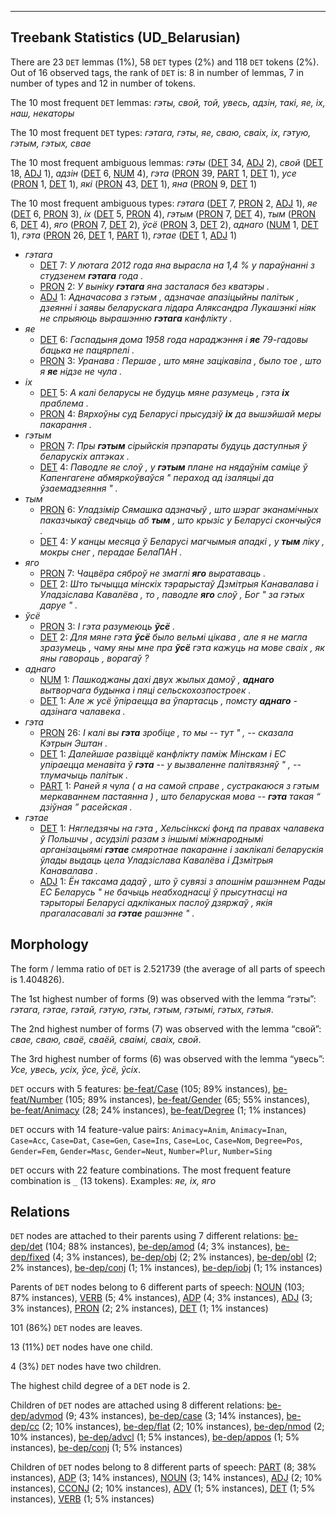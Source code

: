 

--------------------------------------------------------------------------------

## Treebank Statistics (UD_Belarusian)

There are 23 `DET` lemmas (1%), 58 `DET` types (2%) and 118 `DET` tokens (2%).
Out of 16 observed tags, the rank of `DET` is: 8 in number of lemmas, 7 in number of types and 12 in number of tokens.

The 10 most frequent `DET` lemmas: <em>гэты, свой, той, увесь, адзін, такi, яе, іх, наш, некаторы</em>

The 10 most frequent `DET` types:  <em>гэтага, гэты, яе, сваю, сваіх, іх, гэтую, гэтым, гэтых, свае</em>

The 10 most frequent ambiguous lemmas: <em>гэты</em> ([DET]() 34, [ADJ]() 2), <em>свой</em> ([DET]() 18, [ADJ]() 1), <em>адзін</em> ([DET]() 6, [NUM]() 4), <em>гэта</em> ([PRON]() 39, [PART]() 1, [DET]() 1), <em>усе</em> ([PRON]() 1, [DET]() 1), <em>які</em> ([PRON]() 43, [DET]() 1), <em>яна</em> ([PRON]() 9, [DET]() 1)

The 10 most frequent ambiguous types:  <em>гэтага</em> ([DET]() 7, [PRON]() 2, [ADJ]() 1), <em>яе</em> ([DET]() 6, [PRON]() 3), <em>іх</em> ([DET]() 5, [PRON]() 4), <em>гэтым</em> ([PRON]() 7, [DET]() 4), <em>тым</em> ([PRON]() 6, [DET]() 4), <em>яго</em> ([PRON]() 7, [DET]() 2), <em>ўсё</em> ([PRON]() 3, [DET]() 2), <em>аднаго</em> ([NUM]() 1, [DET]() 1), <em>гэта</em> ([PRON]() 26, [DET]() 1, [PART]() 1), <em>гэтае</em> ([DET]() 1, [ADJ]() 1)


* <em>гэтага</em>
  * [DET]() 7: <em>У лютага 2012 года яна вырасла на 1,4 % у параўнанні з студзенем <b>гэтага</b> года .</em>
  * [PRON]() 2: <em>У выніку <b>гэтага</b> яна засталася без кватэры .</em>
  * [ADJ]() 1: <em>Адначасова з гэтым , адзначае апазіцыйны палітык , дзеянні і заявы беларускага лідара Аляксандра Лукашэнкі ніяк не спрыяюць вырашэнню <b>гэтага</b> канфлікту .</em>
* <em>яе</em>
  * [DET]() 6: <em>Гаспадыня дома 1958 года нараджэння і <b>яе</b> 79-гадовы бацька не пацярпелі .</em>
  * [PRON]() 3: <em>Уранава : Першае , што мяне зацікавіла , было тое , што я <b>яе</b> нідзе не чула .</em>
* <em>іх</em>
  * [DET]() 5: <em>А калі беларусы не будуць мяне разумець , гэта <b>іх</b> праблема .</em>
  * [PRON]() 4: <em>Вярхоўны суд Беларусі прысудзіў <b>іх</b> да вышэйшай меры пакарання .</em>
* <em>гэтым</em>
  * [PRON]() 7: <em>Пры <b>гэтым</b> сірыйскія прэпараты будуць даступныя ў беларускіх аптэках .</em>
  * [DET]() 4: <em>Паводле яе слоў , у <b>гэтым</b> плане на нядаўнім саміце ў Капенгагене абмяркоўваўся " пераход ад ізаляцыі да ўзаемадзеяння " .</em>
* <em>тым</em>
  * [PRON]() 6: <em>Уладзімір Сямашка адзначыў , што шэраг эканамічных паказчыкаў сведчыць аб <b>тым</b> , што крызіс у Беларусі скончыўся .</em>
  * [DET]() 4: <em>У канцы месяца ў Беларусі магчымыя ападкі , у <b>тым</b> ліку , мокры снег , перадае БелаПАН .</em>
* <em>яго</em>
  * [PRON]() 7: <em>Чацвёра сяброў не змаглі <b>яго</b> выратаваць .</em>
  * [DET]() 2: <em>Што тычыцца мінскіх тэрарыстаў Дзмітрыя Канавалава і Уладзіслава Кавалёва , то , паводле <b>яго</b> слоў , Бог " за гэтых даруе " .</em>
* <em>ўсё</em>
  * [PRON]() 3: <em>І гэта разумеюць <b>ўсё</b> .</em>
  * [DET]() 2: <em>Для мяне гэта <b>ўсё</b> было вельмі цікава , але я не магла зразумець , чаму яны мне пра <b>ўсё</b> гэта кажуць на мове сваіх , як яны гавораць , ворагаў ?</em>
* <em>аднаго</em>
  * [NUM]() 1: <em>Пашкоджаны дахі двух жылых дамоў , <b>аднаго</b> вытворчага будынка і пяці сельскохозпостроек .</em>
  * [DET]() 1: <em>Але ж усё ўпіраецца ва ўпартасць , помсту <b>аднаго</b> - адзінага чалавека .</em>
* <em>гэта</em>
  * [PRON]() 26: <em>І калі вы <b>гэта</b> зробіце , то мы -- тут " , -- сказала Кэтрын Эштан .</em>
  * [DET]() 1: <em>Далейшае развіццё канфлікту паміж Мінскам і ЕС упіраецца менавіта ў <b>гэта</b> -- у вызваленне палітвязняў " , -- тлумачыць палітык .</em>
  * [PART]() 1: <em>Раней я чула ( а на самой справе , сустракаюся з гэтым меркаваннем пастаянна ) , што беларуская мова -- <b>гэта</b> такая “ дзіўная ” расейская .</em>
* <em>гэтае</em>
  * [DET]() 1: <em>Нягледзячы на гэта , Хельсінкскі фонд па правах чалавека ў Польшчы , асудзілі разам з іншымі міжнароднымі арганізацыямі <b>гэтае</b> смяротнае пакаранне і заклікалі беларускія ўлады выдаць цела Уладзіслава Кавалёва і Дзмітрыя Канавалава .</em>
  * [ADJ]() 1: <em>Ён таксама дадаў , што ў сувязі з апошнім рашэннем Рады ЕС Беларусь " не бачыць неабходнасці ў прысутнасці на тэрыторыі Беларусі адкліканых паслоў дзяржаў , якія прагаласавалі за <b>гэтае</b> рашэнне " .</em>

## Morphology

The form / lemma ratio of `DET` is 2.521739 (the average of all parts of speech is 1.404826).

The 1st highest number of forms (9) was observed with the lemma “гэты”: <em>гэтага, гэтае, гэтай, гэтую, гэты, гэтым, гэтымі, гэтых, гэтыя</em>.

The 2nd highest number of forms (7) was observed with the lemma “свой”: <em>свае, сваю, сваё, сваёй, сваімі, сваіх, свой</em>.

The 3rd highest number of forms (6) was observed with the lemma “увесь”: <em>Усе, увесь, усіх, ўсе, ўсё, ўсіх</em>.

`DET` occurs with 5 features: [be-feat/Case]() (105; 89% instances), [be-feat/Number]() (105; 89% instances), [be-feat/Gender]() (65; 55% instances), [be-feat/Animacy]() (28; 24% instances), [be-feat/Degree]() (1; 1% instances)

`DET` occurs with 14 feature-value pairs: `Animacy=Anim`, `Animacy=Inan`, `Case=Acc`, `Case=Dat`, `Case=Gen`, `Case=Ins`, `Case=Loc`, `Case=Nom`, `Degree=Pos`, `Gender=Fem`, `Gender=Masc`, `Gender=Neut`, `Number=Plur`, `Number=Sing`

`DET` occurs with 22 feature combinations.
The most frequent feature combination is `_` (13 tokens).
Examples: <em>яе, іх, яго</em>


## Relations

`DET` nodes are attached to their parents using 7 different relations: [be-dep/det]() (104; 88% instances), [be-dep/amod]() (4; 3% instances), [be-dep/fixed]() (4; 3% instances), [be-dep/obj]() (2; 2% instances), [be-dep/obl]() (2; 2% instances), [be-dep/conj]() (1; 1% instances), [be-dep/iobj]() (1; 1% instances)

Parents of `DET` nodes belong to 6 different parts of speech: [NOUN]() (103; 87% instances), [VERB]() (5; 4% instances), [ADP]() (4; 3% instances), [ADJ]() (3; 3% instances), [PRON]() (2; 2% instances), [DET]() (1; 1% instances)

101 (86%) `DET` nodes are leaves.

13 (11%) `DET` nodes have one child.

4 (3%) `DET` nodes have two children.

The highest child degree of a `DET` node is 2.

Children of `DET` nodes are attached using 8 different relations: [be-dep/advmod]() (9; 43% instances), [be-dep/case]() (3; 14% instances), [be-dep/cc]() (2; 10% instances), [be-dep/flat]() (2; 10% instances), [be-dep/nmod]() (2; 10% instances), [be-dep/advcl]() (1; 5% instances), [be-dep/appos]() (1; 5% instances), [be-dep/conj]() (1; 5% instances)

Children of `DET` nodes belong to 8 different parts of speech: [PART]() (8; 38% instances), [ADP]() (3; 14% instances), [NOUN]() (3; 14% instances), [ADJ]() (2; 10% instances), [CCONJ]() (2; 10% instances), [ADV]() (1; 5% instances), [DET]() (1; 5% instances), [VERB]() (1; 5% instances)

